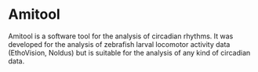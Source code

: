 # Amitool

Amitool is a software tool for the analysis of circadian rhythms. It was developed for the analysis of zebrafish larval locomotor activity data (EthoVision, Noldus) but is suitable for the analysis of any kind of circadian data.
